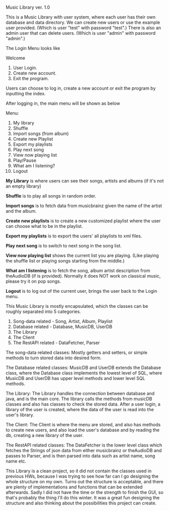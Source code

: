 Music Library ver. 1.0

This is a Music Library with user system, where each user has their own database and data directory.
We can create new users or use the example user provided. (Which is user "test" with password "test".)
There is also an admin user that can delete users. (Which is user "admin" with password "admin".)

The Login Menu looks like 

Welcome
1. User Login.
2. Create new account.
3. Exit the program.

Users can choose to log in, create a new account or exit the program by inputting the index.

After logging in, the main menu will be shown as below

Menu:
1. My library
2. Shuffle
3. Import songs (from album)
4. Create new Playlist
5. Export my playlists
6. Play next song
7. View now playing list
8. Play/Pause
9. What am I listening?
10. Logout

**My Library** is where users can see their songs, artists and albums (if it's not an empty library)

**Shuffle** is to play all songs in random order.

**Import songs** is to fetch data from musicbrainz given the name of the artist and the album. 

**Create new playlists** is to create a new customized playlist where the user can choose what to be in the playlist.

**Export my playlists** is to export the users' all playlists to xml files.

**Play next song** is to switch to next song in the song list.

**View now playing list** shows the current list you are playing. (Like playing the shuffle list or playing songs starting from the middle.)

**What am I listening** is to fetch the song, album artist description from theAudioDB (if is provided). Normally it does NOT work on classical music, please try it on pop songs.

**Logout** is to log out of the current user, brings the user back to the Login menu.




This Music Library is mostly encapsulated, which the classes can be roughly separated into 5 categories.

1. Song-data related - Song, Artist, Album, Playlist
2. Database related - Database, MusicDB, UserDB
3. The Library
4. The Client
5. The RestAPI related - DataFetcher, Parser

The song-data related classes: 
    Mostly getters and setters, or simple methods to turn stored data into desired form.

The Database related classes: 
    MusicDB and UserDB extends the Database class, where the Database class implements the lowest level of SQL, where MusicDB and UserDB 
    has upper level methods and lower level SQL methods.

The Library: 
    The Library handles the connection between database and java, and is the main core. The library calls the methods from musicDB classes
    and also has classes to check the stored data. After a user login, a library of the user is created, where the data of the user is 
    read into the user's library.

The Client:
    The Client is where the menu are stored, and also has methods to create new users, and also load the user's database and by reading the
    db, creating a new library of the user.

The RestAPI related classes:
    The DataFetcher is the lower level class which fetches the Strings of json data from either musicbrainz or theAudioDB and passes to 
    Parser, and is then parsed into data such as artist name, song name etc.


This Library is a clean project, so it did not contain the classes used in previous HWs, because I was trying to see how far can I go 
designing the whole structure on my own. Turns out the structure is acceptable, and there are plenty of implementations and functions 
that can be extended afterwards. Sadly I did not have the time or the strength to finish the GUI, so that's probably the thing I'll do 
this winter. It was a great fun designing the structure and also thinking about the possibilities this project can create.